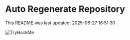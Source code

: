 # Auto Regenerate Repository

This README was last updated: 2025-06-27 16:51:30

 ![TryHackMe](https://tryhackme.com/badge/533634)
